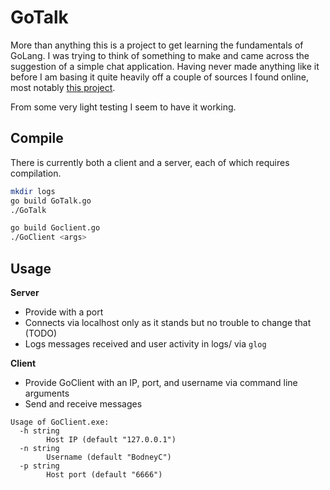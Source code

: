 GoTalk
======

More than anything this is a project to get learning the fundamentals of GoLang. I was trying to think of something to make and came across the suggestion of a simple chat application. Having never made anything like it before I am basing it quite heavily off a couple of sources I found online, most notably [this project](https://github.com/coolspeed/century/blob/master/century.go).

From some very light testing I seem to have it working.

## Compile

There is currently both a client and a server, each of which requires compilation.

```bash
mkdir logs
go build GoTalk.go
./GoTalk

go build Goclient.go
./GoClient <args>
```

## Usage

**Server**
- Provide with a port
- Connects via localhost only as it stands but no trouble to change that (TODO)
- Logs messages received and user activity in logs/ via `glog`

**Client**
- Provide GoClient with an IP, port, and username via command line arguments
- Send and receive messages

```
Usage of GoClient.exe:
  -h string
        Host IP (default "127.0.0.1")
  -n string
        Username (default "BodneyC")
  -p string
        Host port (default "6666")
```
